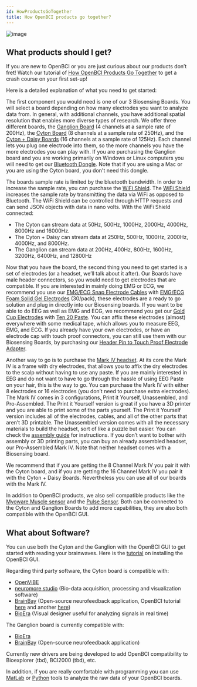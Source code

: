 ```yaml
---
id: HowProductsGoTogether
title: How OpenBCI products go together?
---
```


![image](assets/GettingStartedImages/How_products_go_together.png)

## What products should I get?

If you are new to OpenBCI or you are just curious about our products don’t fret! Watch our tutorial of [How OpenBCI Products Go Together](https://youtu.be/QIWswAOFp8w) to get a crash course on your first set-up!

Here is a detailed explanation of what you need to get started:

The first component you would need is one of our 3 Biosensing Boards. You will select a board depending on how many electrodes you want to analyze data from. In general, with additional channels, you have additional spatial resolution that enables more diverse types of research. We offer three different boards, the [Ganglion Board](https://shop.openbci.com/collections/frontpage/products/ganglion-board) (4 channels at a sample rate of 200Hz), the [Cyton Board](https://shop.openbci.com/collections/frontpage/products/cyton-biosensing-board-8-channel?variant=38958638542) (8 channels at a sample rate of 250Hz), and the [Cyton + Daisy Boards](https://shop.openbci.com/collections/frontpage/products/cyton-daisy-biosensing-boards-16-channel?variant=38959256526) (16 channels at a sample rate of 125Hz). Each channel lets you plug one electrode into them, so the more channels you have the more electrodes you can play with. If you are purchasing the Ganglion board and you are working primarily on Windows or Linux computers you will need to get our [Bluetooth Dongle](https://shop.openbci.com/collections/frontpage/products/ganglion-dongle?variant=15473352605768). Note that if you are using a Mac or you are using the Cyton board, you don't need this dongle.

The boards sample rate is limited by the bluetooth bandwidth. In order to increase the sample rate, you can purchase the [WiFi Shield](https://shop.openbci.com/collections/frontpage/products/wifi-shield?variant=44534009550). The [WiFi Shield](https://shop.openbci.com/collections/frontpage/products/wifi-shield?variant=44534009550) increases the sample rate by transmitting the data via WiFi as opposed to Bluetooth. The WiFi Shield can be controlled through HTTP requests and can send JSON objects with data in nano volts. With the WiFi Shield connected:

* The Cyton can stream data at 50Hz, 500Hz, 1000Hz, 2000Hz, 4000Hz, 8000Hz and 16000Hz.
* The Cyton + Daisy can stream data at 250Hz, 500Hz, 1000Hz, 2000Hz, 4000Hz, and 8000Hz.
* The Ganglion can stream data at 200Hz, 400Hz, 800Hz, 1600Hz, 3200Hz, 6400Hz, and 12800Hz

Now that you have the board, the second thing you need to get started is a set of electrodes (or a headset, we’ll talk about it after). Our Boards have male header connectors, so you would need to get electrodes that are compatible. If you are interested in mainly doing EMG or ECG, we recommend you use our [EMG/ECG Snap Electrode Cables](https://shop.openbci.com/collections/frontpage/products/emg-ecg-snap-electrode-cables?variant=32372786958) with [EMG/ECG Foam Solid Gel Electrodes](https://shop.openbci.com/collections/frontpage/products/skintact-f301-pediatric-foam-solid-gel-electrodes-30-pack?variant=29467659395) (30/pack), these electrodes are a ready to go solution and plug in directly into our Biosensing boards. If you want to be able to do EEG as well as EMG and ECG, we recommend you get our [Gold Cup Electrodes](https://shop.openbci.com/collections/frontpage/products/openbci-gold-cup-electrodes?variant=9056028163) with [Ten 20 Paste](https://shop.openbci.com/collections/frontpage/products/ten20-conductive-paste-2oz-jars?variant=31373533198). You can affix these electrodes (almost) everywhere with some medical tape, which allows you to measure EEG, EMG, and ECG. If you already have your own electrodes, or have an electrode cap with touch proof connectors, you can still use them with our Biosensing Boards, by purchasing our [Header Pin to Touch Proof Electrode Adapter](https://shop.openbci.com/collections/frontpage/products/touch-proof-electrode-cable-adapter?variant=31007211715).

Another way to go is to purchase the [Mark IV headset](https://shop.openbci.com/collections/frontpage/products/ultracortex-mark-iv). At its core the Mark IV is a frame with dry electrodes, that allows you to affix the dry electrodes to the scalp without having to use any paste. If you are mainly interested in EEG and do not want to have to go through the hassle of using EEG Paste on your hair, this is the way to go. You can purchase the Mark IV with either 8 electrodes or 16 electrodes (you don’t need to purchase extra electrodes). The Mark IV comes in 3 configurations, Print it Yourself, Unassembled, and Pro-Assembled. The Print it Yourself version is great if you have a 3D printer and you are able to print some of the parts yourself. The Print it Yourself version includes all of the electrodes, cables, and all of the other parts that aren’t 3D printable. The Unassembled version comes with all the necessary materials to build the headset, sort of like a puzzle but easier. You can check the [assembly guide](04AddOns/01-Headwear/01-Ultracortex-Mark-IV.md) for instructions. If you don’t want to bother with assembly or 3D printing parts, you can buy an already assembled headset, our Pro-Assembled Mark IV. Note that neither headset comes with a Biosensing board.

We recommend that if you are getting the 8 Channel Mark IV you pair it with the Cyton board, and if you are getting the 16 Channel Mark IV you pair it with the Cyton + Daisy Boards. Nevertheless you can use all of our boards with the Mark IV.

In addition to OpenBCI products, we also sell compatible products like the [Myoware Muscle sensor](https://shop.openbci.com/collections/frontpage/products/myoware-muscle-sensor?variant=29472011267) and the [Pulse Sensor](https://shop.openbci.com/collections/frontpage/products/pulse-sensor?variant=22543672899). Both can be connected to the Cyton and Ganglion Boards to add more capabilities, they are also both compatible with the OpenBCI GUI.

## What about Software?

You can use both the Cyton and the Ganglion with the OpenBCI GUI to get started with reading your brainwaves. Here is the [tutorial](06Software/01-OpenBCISoftware/01-OpenBCI_GUI.md) on installing the OpenBCI GUI.

Regarding third party software, the Cyton board is compatible with:

* [OpenViBE](http://openvibe.inria.fr/drivers-openbci/)
* [neuromore studio](https://doc.neuromore.com/?cat=0&page=2) (Bio-data acquisition, processing and visualization software)
* [BrainBay](http://www.shifz.org/brainbay/) (Open-source neurofeedback application, OpenBCI tutorial [here](https://sites.google.com/site/biofeedbackpages/brainbay-openbci) and another [here](http://www.autodidacts.io/use-openbci-with-brainbay-on-ubuntu-linux-and-wine/))
* [BioEra](http://www.proatech.com/be/manual.html#_OpenBCI) (Visual designer useful for analyzing signals in real time)

The Ganglion board is currently compatible with:

* [BioEra](http://www.proatech.com/be/manual.html#_Toc477624700)
* [BrainBay](http://www.shifz.org/brainbay/) (Open-source neurofeedback application)

Currently new drivers are being developed to add OpenBCI compatibility to Bioexplorer (tbd), BCI2000 (tbd), etc.

In addition, if you are really comfortable with programming you can use [MatLab](06Software/02-CompatibleThirdPartySoftware/01-Matlab.md) or [Python](06Software/01-OpenBCISoftware/05-OpenBCI_Python.md) tools to analyze the raw data of your OpenBCI boards.
